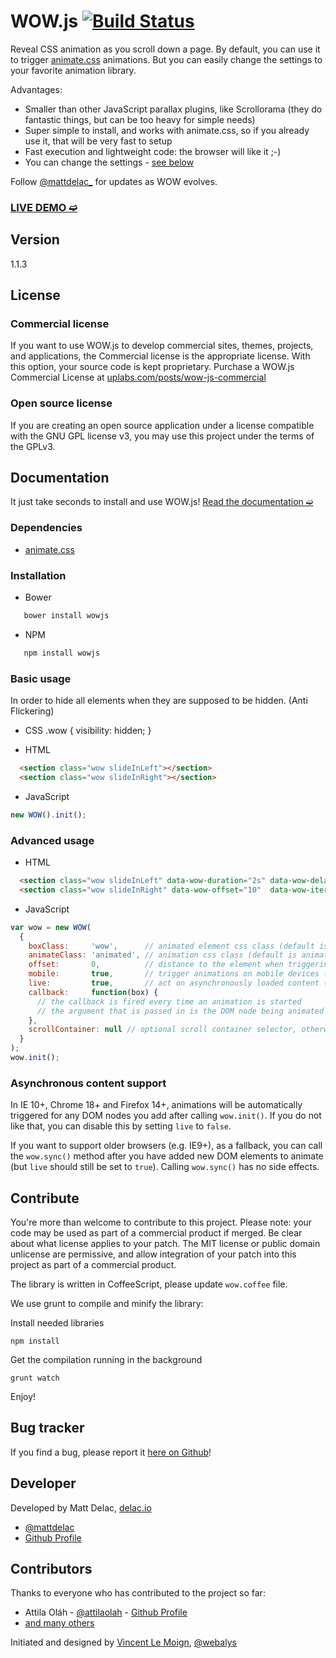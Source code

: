 # WOW.js [![Build Status](https://secure.travis-ci.org/matthieua/WOW.svg?branch=master)](http://travis-ci.org/matthieua/WOW)

Reveal CSS animation as you scroll down a page.
By default, you can use it to trigger [animate.css](https://github.com/daneden/animate.css) animations.
But you can easily change the settings to your favorite animation library.

Advantages:
- Smaller than other JavaScript parallax plugins, like Scrollorama (they do fantastic things, but can be too heavy for simple needs)
- Super simple to install, and works with animate.css, so if you already use it, that will be very fast to setup
- Fast execution and lightweight code: the browser will like it ;-)
- You can change the settings - [see below](#advanced-usage)

Follow [@mattdelac_](//twitter.com/mattdelac_) for updates as WOW evolves.

### [LIVE DEMO ➫](http://delac.io/WOW/)


## Version

1.1.3

## License

### Commercial license

If you want to use WOW.js to develop commercial sites, themes, projects, and applications, the Commercial license is the appropriate license. With this option, your source code is kept proprietary. Purchase a WOW.js Commercial License at [uplabs.com/posts/wow-js-commercial](http://www.uplabs.com/posts/wow-js-commercial?utm_source=wow&utm_medium=pricing&utm_campaign=wow)

### Open source license
If you are creating an open source application under a license compatible with the GNU GPL license v3, you may use this project under the terms of the GPLv3.



## Documentation

It just take seconds to install and use WOW.js!
[Read the documentation ➫](http://delac.io/WOW/docs.html)

### Dependencies
- [animate.css](https://github.com/daneden/animate.css)

### Installation

- Bower

```bash
   bower install wowjs
```

- NPM

```bash
   npm install wowjs
```

### Basic usage
In order to hide all elements when they are supposed to be hidden. (Anti Flickering)
- CSS
   .wow {
     visibility: hidden;
   }

- HTML

```html
  <section class="wow slideInLeft"></section>
  <section class="wow slideInRight"></section>
```

- JavaScript

```javascript
new WOW().init();
```

### Advanced usage

- HTML

```html
  <section class="wow slideInLeft" data-wow-duration="2s" data-wow-delay="5s"></section>
  <section class="wow slideInRight" data-wow-offset="10"  data-wow-iteration="10"></section>
```

- JavaScript

```javascript
var wow = new WOW(
  {
    boxClass:     'wow',      // animated element css class (default is wow)
    animateClass: 'animated', // animation css class (default is animated)
    offset:       0,          // distance to the element when triggering the animation (default is 0)
    mobile:       true,       // trigger animations on mobile devices (default is true)
    live:         true,       // act on asynchronously loaded content (default is true)
    callback:     function(box) {
      // the callback is fired every time an animation is started
      // the argument that is passed in is the DOM node being animated
    },
    scrollContainer: null // optional scroll container selector, otherwise use window
  }
);
wow.init();
```

### Asynchronous content support

In IE 10+, Chrome 18+ and Firefox 14+, animations will be automatically
triggered for any DOM nodes you add after calling `wow.init()`. If you do not
like that, you can disable this by setting `live` to `false`.

If you want to support older browsers (e.g. IE9+), as a fallback, you can call
the `wow.sync()` method after you have added new DOM elements to animate (but
`live` should still be set to `true`). Calling `wow.sync()` has no side
effects.


## Contribute

You're more than welcome to contribute to this project. Please note: your code may be used as part of a commercial product if merged. Be clear about what license applies to your patch. The MIT license or public domain unlicense are permissive, and allow integration of your patch into this project as part of a commercial product.

The library is written in CoffeeScript, please update `wow.coffee` file.

We use grunt to compile and minify the library:

Install needed libraries

```
npm install
```

Get the compilation running in the background

```
grunt watch
```

Enjoy!

## Bug tracker

If you find a bug, please report it [here on Github](https://github.com/matthieua/WOW/issues)!

## Developer

Developed by Matt Delac, [delac.io](https://www.delac.io/)

+ [@mattdelac](//twitter.com/mattdelac_)
+ [Github Profile](//github.com/matthieua)

## Contributors

Thanks to everyone who has contributed to the project so far:

- Attila Oláh - [@attilaolah](//twitter.com/attilaolah) - [Github Profile](//github.com/attilaolah)
- [and many others](//github.com/matthieua/WOW/graphs/contributors)

Initiated and designed by [Vincent Le Moign](//www.webalys.com/), [@webalys](//twitter.com/webalys)
